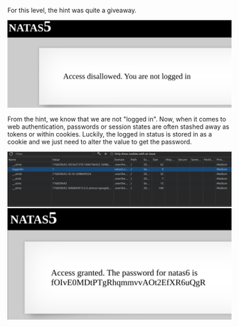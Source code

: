 For this level, the hint was quite a giveaway.

<img title="inspect html" alt="Alt text" src="image_resources/natas5_hint.png">

From the hint, we know that we are not "logged in". Now, when it comes to web authentication, passwords or session states are often stashed away as tokens or within cookies. Luckily, the logged in status is stored in as a cookie and we just need to alter the value to get the password.

<img title="inspect html" alt="Alt text" src="image_resources/natas5_cookie.png">

<img title="inspect html" alt="Alt text" src="image_resources/natas5_pass.png">